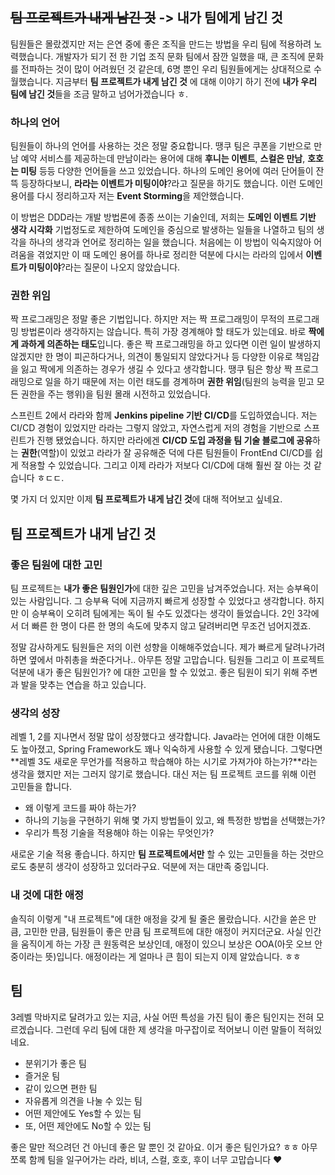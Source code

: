 

## ~~팀 프로젝트가 내게 남긴 것~~ -> 내가 팀에게 남긴 것

 팀원들은 몰랐겠지만 저는 은연 중에 좋은 조직을 만드는 방법을 우리 팀에 적용하려 노력했습니다. 개발자가 되기 전 한 기업 조직 문화 팀에서 잠깐 일했을 때, 큰 조직에 문화를 전파하는 것이 많이 어려웠던 것 같은데, 6명 뿐인 우리 팀원들에게는 상대적으로 수월했습니다. 지금부터 **팀 프로젝트가 내게 남긴 것** 에 대해 이야기 하기 전에 **내가 우리 팀에 남긴 것**들을 조금 말하고 넘어가겠습니다 ㅎ.

### 하나의 언어

팀원들이 하나의 언어를 사용하는 것은 정말 중요합니다. 땡쿠 팀은 쿠폰을 기반으로 만남 예약 서비스를 제공하는데 만남이라는 용어에 대해 **후니는 이벤트**, **스컬은 만남**, **호호는 미팅** 등등 다양한 언어들을 쓰고 있었습니다. 하나의 도메인 용어에 여러 단어들이 잔뜩 등장하다보니, **라라는 이벤트가 미팅이야**?라고 질문을 하기도 했습니다. 이런 도메인 용어를 다시 정리하고자 저는 **Event Storming**을 제안했습니다.

이 방법은 DDD라는 개발 방법론에 종종 쓰이는 기술인데, 저희는 **도메인 이벤트 기반 생각 시각화** 기법정도로 제한하여 도메인을 중심으로 발생하는 일들을 나열하고 팀의 생각을 하나의 생각과 언어로 정리하는 일을 했습니다. 처음에는 이 방법이 익숙지않아 어려움을 겪었지만 이 때 도메인 용어를 하나로 정리한 덕분에 다시는 라라의 입에서 **이벤트가 미팅이야**?라는 질문이 나오지 않았습니다.

 ### 권한 위임

짝 프로그래밍은 정말 좋은 기법입니다. 하지만 저는 짝 프로그래밍이 무적의 프로그래밍 방법론이라 생각하지는 않습니다. 특히 가장 경계해야 할 태도가 있는데요. 바로 **짝에게 과하게 의존하는 태도**입니다. 좋은 짝 프로그래밍을 하고 있다면 이런 일이 발생하지 않겠지만 한 명이 피곤하다거나, 의견이 통일되지 않았다거나 등 다양한 이유로 책임감을 잃고 짝에게 의존하는 경우가 생길 수 있다고 생각합니다. 땡쿠 팀은 항상 짝 프로그래밍으로 일을 하기 때문에 저는 이런 태도를 경계하며 **권한 위임**(팀원의 능력을 믿고 모든 권한을 주는 행위)을 팀원 몰래 시전하고 있었습니다.

스프린트 2에서 라라와 함께 **Jenkins pipeline 기반 CI/CD**를 도입하였습니다. 저는 CI/CD 경험이 있었지만 라라는 그렇지 않았고, 자연스럽게 저의 경험을 기반으로 스프린트가 진행 됐었습니다. 하지만 라라에겐 **CI/CD 도입 과정을 팀 기술 블로그에 공유**하는 **권한**(역할)이 있었고 라라가 잘 공유해준 덕에 다른 팀원들이 FrontEnd CI/CD를 쉽게 적용할 수 있었습니다. 그리고 이제 라라가 저보다 CI/CD에 대해 훨씬 잘 아는 것 같습니다 ㅎㄷㄷ.

몇 가지 더 있지만 이제 **팀 프로젝트가 내게 남긴 것**에 대해 적어보고 싶네요.

## 팀 프로젝트가 내게 남긴 것

### 좋은 팀원에 대한 고민

팀 프로젝트는 **내가 좋은 팀원인가**에 대한 깊은 고민을 남겨주었습니다. 저는 승부욕이 있는 사람입니다. 그 승부욕 덕에 지금까지 빠르게 성장할 수 있었다고 생각합니다. 하지만 이 승부욕이 오히려 팀에게는 독이 될 수도 있겠다는 생각이 들었습니다. 2인 3각에서 더 빠른 한 명이 다른 한 명의 속도에 맞추지 않고 달려버리면 무조건 넘어지겠죠. 

정말 감사하게도 팀원들은 저의 이런 성향을 이해해주었습니다. 제가 빠르게 달려나가려 하면 옆에서 마취총을 쏴준다거나.. 아무튼 정말 고맙습니다. 팀원들 그리고 이 프로젝트 덕분에 내가 좋은 팀원인가? 에 대한 고민을 할 수 있었고. 좋은 팀원이 되기 위해 주변과 발을 맞추는 연습을 하고 있습니다.

### 생각의 성장

레벨 1, 2를 지나면서 정말 많이 성장했다고 생각합니다. Java라는 언어에 대한 이해도도 높아졌고, Spring Framework도 꽤나 익숙하게 사용할 수 있게 됐습니다. 그렇다면 **레벨 3도 새로운 무언가를 적용하고 학습해야 하는 시기로 가져가야 하는가?**라는 생각을 했지만 저는 그러지 않기로 했습니다. 대신 저는 팀 프로젝트 코드를 위해 이런 고민들을 합니다.

* 왜 이렇게 코드를 짜야 하는가?
* 하나의 기능을 구현하기 위해 몇 가지 방법들이 있고, 왜 특정한 방법을 선택했는가?
* 우리가 특정 기술을 적용해야 하는 이유는 무엇인가?

새로운 기술 적용 좋습니다. 하지만 **팀 프로젝트에서만** 할 수 있는 고민들을 하는 것만으로도 충분히 생각이 성장하고 있더라구요. 덕분에 저는 대만족 중입니다.

### 내 것에 대한 애정

솔직히 이렇게 "내 프로젝트"에 대한 애정을 갖게 될 줄은 몰랐습니다. 시간을 쏟은 만큼, 고민한 만큼, 팀원들이 좋은 만큼 팀 프로젝트에 대한 애정이 커지더군요. 사실 인간을 움직이게 하는 가장 큰 원동력은 보상인데, 애정이 있으니 보상은 OOA(아웃 오브 안중이라는 뜻)입니다. 애정이라는 게 얼마나 큰 힘이 되는지 이제 알았습니다. ㅎㅎ

## 팀

3레벨 막바지로 달려가고 있는 지금, 사실 어떤 특성을 가진 팀이 좋은 팀인지는 전혀 모르겠습니다. 그런데 우리 팀에 대한 제 생각을 마구잡이로 적어보니 이런 말들이 적혀있네요.

* 분위기가 좋은 팀
* 즐거운 팀
* 같이 있으면 편한 팀
* 자유롭게 의견을 나눌 수 있는 팀
* 어떤 제안에도 Yes할 수 있는 팀
* 또, 어떤 제안에도 No할 수 있는 팀

좋은 말만 적으려던 건 아닌데 좋은 말 뿐인 것 같아요. 이거 좋은 팀인가요? ㅎㅎ 아무쪼록 함께 팀을 일구어가는 라라, 비녀, 스컬, 호호, 후이 너무 고맙습니다 ❤️
